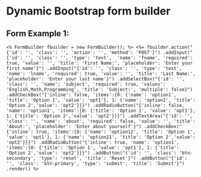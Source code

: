 # Dynamic Bootstrap form builder

## Form Example 1: 

`
<%
  FormBuilder fbuilder = new FormBuilder();
%>
<%=
  fbuilder.action("{'id': '', 'class': '', 'action': '', 'method': 'POST'}")
          .addInput("{'id': '', 'class': '', 'type': 'text',  'name': 'fname', 'required': true, 'value': '', 'title': 'First Name:', 'placeholder': 'Enter your first name'}")
          .addInput("{'id': '', 'class': '', 'type': 'text',  'name': 'lname', 'required': true, 'value': '', 'title': 'Last Name:', 'placeholder': 'Enter your last name'}")
          .addSelectBox("{'id': '', 'class': '', 'name': 'subject', 'required': true, 'values': 'English,Math,Programming', 'title': 'Subject:', 'multiple': false}")
          .addCheckBox("{'inline': false, 'items':{0: {'name': 'option1', 'title': 'Option 1', 'value': 'opt1'}, 1: {'name': 'option2', 'title': 'Option 2','value': 'opt2'}}}")
          .addRadioButton("{'inline': false, 'name': 'option1', 'items':{0: {'title': 'Option 1', 'value': 'opt1'}, 1: {'title': 'Option 2','value': 'opt2'}}}")
          .addTextArea("{'id': '', 'class': '', 'name': 'about', 'required': false, 'value': '', 'title': 'About:', 'placeholder': 'Enter about yourself'}")
          .addCheckBox("{'inline': true, 'items':{0: {'name': 'option12', 'title': 'Option 1', 'value': 'opt1'}, 1: {'name': 'option21', 'title': 'Option 2','value': 'opt2'}}}")
          .addRadioButton("{'inline': true, 'name': 'option1', 'items':{0: {'title': 'Option 1', 'value': 'opt1'}, 1: {'title': 'Option 2','value': 'opt2'}}}")
          .addButton("{'id': '', 'class': 'btn-secondary', 'type': 'reset', 'title': 'Reset'}")
          .addButton("{'id': '', 'class': 'btn-primary', 'type': 'submit', 'title': 'Submit'}")
          .render()
%>
`

